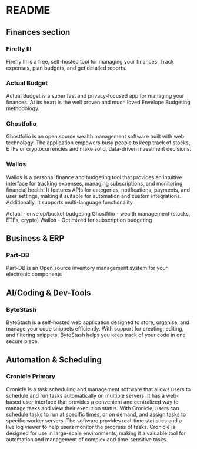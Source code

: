 # README


## Finances section

### Firefly III
Firefly III is a free, self-hosted tool for managing your finances. Track expenses, plan budgets, and get detailed reports.





### Actual Budget
Actual Budget is a super fast and privacy-focused app for managing your finances. At its heart is the well proven and much loved Envelope Budgeting methodology.


### Ghostfolio
Ghostfolio is an open source wealth management software built with web technology. The application empowers busy people to keep track of stocks, ETFs or cryptocurrencies and make solid, data-driven investment decisions.
### Wallos
Wallos is a personal finance and budgeting tool that provides an intuitive interface for tracking expenses, managing subscriptions, and monitoring financial health. It features APIs for categories, notifications, payments, and user settings, making it suitable for automation and custom integrations. Additionally, it supports multi-language functionality.


Actual - envelop/bucket budgeting
Ghostfilio - wealth management (stocks, ETFs, crypto)
Wallos - Optimized for subscription budgeting





## Business & ERP

### Part-DB
Part-DB is an Open source inventory management system for your electronic components

## AI/Coding & Dev-Tools

### ByteStash
ByteStash is a self-hosted web application designed to store, organise, and manage your code snippets efficiently. With support for creating, editing, and filtering snippets, ByteStash helps you keep track of your code in one secure place.

## Automation & Scheduling
### Cronicle Primary
Cronicle is a task scheduling and management software that allows users to schedule and run tasks automatically on multiple servers. It has a web-based user interface that provides a convenient and centralized way to manage tasks and view their execution status. With Cronicle, users can schedule tasks to run at specific times, or on demand, and assign tasks to specific worker servers. The software provides real-time statistics and a live log viewer to help users monitor the progress of tasks. Cronicle is designed for use in large-scale environments, making it a valuable tool for automation and management of complex and time-sensitive tasks.


